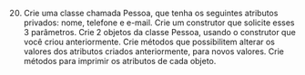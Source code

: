 20)	Crie uma classe chamada Pessoa, que tenha os seguintes atributos privados: nome, telefone e e-mail. Crie um construtor que solicite esses 3 parâmetros. Crie 2 objetos da classe Pessoa, usando o construtor que você criou anteriormente. Crie métodos que possibilitem alterar os valores dos atributos criados anteriormente, para novos valores. Crie métodos para imprimir os atributos de cada objeto.
